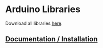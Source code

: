 # Arduino Libraries

Download all libraries [here](https://github.com/watterott/Arduino-Libs/archive/master.zip).

## [Documentation / Installation](http://learn.watterott.com/arduino/watterott-libs/)
